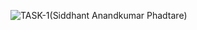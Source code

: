 ![TASK-1(Siddhant Anandkumar Phadtare)](https://user-images.githubusercontent.com/130763952/232097840-6f66a692-95e6-4d99-b45f-4d8361925ef4.png)
